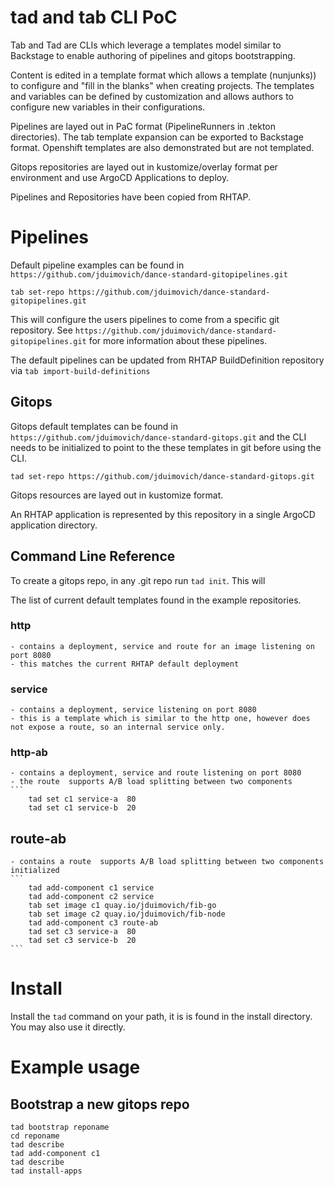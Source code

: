 # tad and tab CLI PoC 


Tab and Tad are CLIs which leverage a templates model similar to Backstage to enable authoring of pipelines and gitops bootstrapping.

Content is edited in a template format which allows a template (nunjunks)) to configure and "fill in the blanks" when creating projects. The templates and variables can be defined by customization and allows authors to configure new variables in their configurations. 

Pipelines are layed out in PaC format (PipelineRunners in .tekton directories). 
The tab template expansion can be exported to Backstage format. 
Openshift templates are also demonstrated but are not templated. 

Gitops repositories are layed out in kustomize/overlay format per environment and use ArgoCD Applications to deploy. 

Pipelines and Repositories have been copied from RHTAP.


# Pipelines
Default pipeline examples can be found in `https://github.com/jduimovich/dance-standard-gitopipelines.git`

`tab set-repo https://github.com/jduimovich/dance-standard-gitopipelines.git`

This will configure the users pipelines to come from a specific git repository. 
See `https://github.com/jduimovich/dance-standard-gitopipelines.git` for more information about these pipelines.

The default pipelines can be updated from RHTAP BuildDefinition repository via `tab import-build-definitions`

## Gitops

Gitops default templates can be found in `https://github.com/jduimovich/dance-standard-gitops.git` and the CLI needs to be initialized  to point to the these templates in git before using the CLI.

`tad set-repo https://github.com/jduimovich/dance-standard-gitops.git`


Gitops resources are layed out in kustomize format.

An RHTAP application is represented by this repository 
in a single ArgoCD application directory.


## Command Line Reference 

To create a gitops repo, in any .git repo run `tad init`. This will 

The list of current default templates found in the example repositories.  

### http 
    - contains a deployment, service and route for an image listening on port 8080
    - this matches the current RHTAP default deployment
    
### service 
    - contains a deployment, service listening on port 8080
    - this is a template which is similar to the http one, however does not expose a route, so an internal service only. 

### http-ab 
    - contains a deployment, service and route listening on port 8080
    - the route  supports A/B load splitting between two components 
    ```  
        tad set c1 service-a  80
        tad set c1 service-b  20 

## route-ab 
    - contains a route  supports A/B load splitting between two components initialized
    ```  
        tad add-component c1 service 
        tad add-component c2 service 
        tab set image c1 quay.io/jduimovich/fib-go
        tab set image c2 quay.io/jduimovich/fib-node
        tad add-component c3 route-ab
        tad set c3 service-a  80
        tad set c3 service-b  20
    ```

# Install
Install the `tad` command on your path, it is is found in the install directory.  You may also use it directly.

# Example usage

## Bootstrap a new gitops repo
``` 
tad bootstrap reponame
cd reponame
tad describe
tad add-component c1
tad describe
tad install-apps
```





